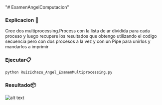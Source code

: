 "# ExamenAngelComputacion" 

### Explicacion 🚀
Cree dos  multiprocessing.Process con la lista de ar dividida para cada proceso y luego recupere los resultados que obtengo utilizando el codigo secuencia pero con dos procesos a la vez y con un Pipe para unirlos y mandarlos a imprimir

### Ejecutar📋

```
python RuizIchazu_Angel_ExamenMultiprocessing.py

```

### Resultado📦

![alt text](https://fotos.subefotos.com/bec03158763bfe3d8cf42506346378ceo.png)
